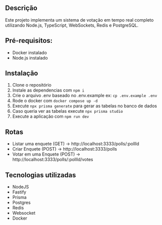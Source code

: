 ## Descrição
Este projeto implementa um sistema de votação em tempo real completo utilizando Node.js, TypeScript, WebSockets, Redis e PostgreSQL.

## Pré-requisitos:
- Docker instalado
- Node.js instalado

## Instalação 
1. Clone o repositório
2. Instale as dependencias com ```npm i```
3. Crie o arquivo .env baseado no .env.example ex: ```cp .env.example .env```
4. Rode o docker com ```docker compose up -d```
5. Execute ```npx prisma generate``` para gerar as tabelas no banco de dados
6. Caso queria ver as tabelas execute ```npx prisma studio```
7. Execute a aplicação com ```npm run dev```

## Rotas
- Listar uma enquete (GET) -> http://localhost:3333/polls/:pollId
- Criar Enquete (POST) -> http://localhost:3333/polls
- Votar em uma Enquete (POST) -> http://localhost:3333/polls/:pollId/votes
  
## Tecnologias utilizadas
- NodeJS
- Fastify
- Prisma
- Postgres
- Redis
- Websocket
- Docker


